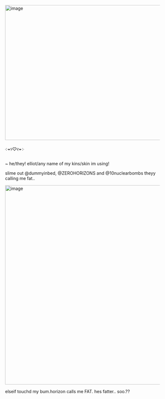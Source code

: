 <img width="735" height="439" alt="image" src="https://github.com/user-attachments/assets/26e8f5b7-8023-4f2f-b930-4374d2e74e9c" />







 ༶•୨♡୧•༶ 
 
~ he/they! elliot/any name of my kins/skin im using!

slime out @dummyinbed, @ZEROHORIZONS and @10nuclearbombs theyy calling me fat..

<img width="1015" height="648" alt="image" src="https://github.com/user-attachments/assets/ca3d6540-99e2-4661-9cc7-44d6e570aa98" />



elseif touchd my bum.horizon calls me FAT. hes fatter.. soo.??








<!--
**sspacedoutz/sspacedoutz** is a ✨ _special_ ✨ repository because its `README.md` (this file) appears on your GitHub profile.

Here are some ideas to get you started:

- 🔭 I’m currently working on ...
- 🌱 I’m currently learning ...
- 👯 I’m looking to collaborate on ...
- 🤔 I’m looking for help with ...
- 💬 Ask me about ...
- 📫 How to reach me: ...
- 😄 Pronouns: ...
- ⚡ Fun fact: ...
-->
